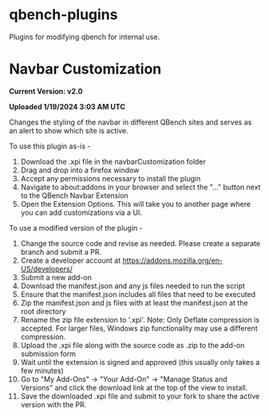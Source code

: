# qbench-plugins
Plugins for modifying qbench for internal use.


# Navbar Customization
**Current Version: v2.0**

**Uploaded 1/19/2024 3:03 AM UTC**

Changes the styling of the navbar in different QBench sites and serves as an alert to show which site is active.

To use this plugin as-is - 
1) Download the .xpi file in the navbarCustomization folder
2) Drag and drop into a firefox window
3) Accept any permissions necessary to install the plugin
4) Navigate to about:addons in your browser and select the "..." button next to the QBench Navbar Extension
5) Open the Extension Options. This will take you to another page where you can add customizations via a UI.

To use a modified version of the plugin -
1) Change the source code and revise as needed. Please create a separate branch and submit a PR.
2) Create a developer account at https://addons.mozilla.org/en-US/developers/
3) Submit a new add-on
4) Download the manifest.json and any js files needed to run the script
5) Ensure that the manifest.json includes all files that need to be executed
6) Zip the manifest.json and js files with at least the manifest.json at the root directory
7) Rename the zip file extension to '.xpi'. Note: Only Deflate compression is accepted. For larger files, Windows zip functionality may use a different compression.
8) Upload the .xpi file along with the source code as .zip to the add-on submission form
9) Wait until the extension is signed and approved (this usually only takes a few minutes)
10) Go to "My Add-Ons" -> "Your Add-On" -> "Manage Status and Versions" and click the download link at the top of the view to install.
11) Save the downloaded .xpi file and submit to your fork to share the active version with the PR.
